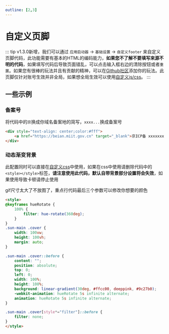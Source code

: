 ```yaml
---
outline: [2,3]
---
```


# 自定义页脚

::: tip 
v1.3.0新增，我们可以通过 `应用启动器` -> `基础设置` -> `自定义footer` 来自定义页脚代码，此功能需要有基本的HTML的编码能力，**如果您不了解不要填写来源不明的代码**，如果填写代码后导致页面错乱，可以点击输入框右边的清除按钮或者`重置`。如果您有很棒的玩法并且有贡献的精神，可以在[Github社区](https://github.com/hslr-s/sun-panel/discussions)添加你的玩法。此页脚仅针对账号生效并非全局，如果想全局生效可以使用[自定义js/css](../advanced/custom_js_css.md)。
:::

## 一些示例

### 备案号
将代码中的`京`换成你域名备案地的简写，`xxxx...`换成备案号
```html
<div style="text-align: center;color:#fff">
    <a href="https://beian.miit.gov.cn" target="_blank">京ICP备 xxxxxxxxxx号</a>
</div>
```

### 动态渐变背景

<div class="tip custom-block">

此配置同时可以直接在[自定义css](../advanced/custom_js_css.md)中使用，如果在css中使用请删除代码中的`<style></style>`标签，**请注意使用此代码，默认自带背景部分设置将会失效**，如果使用导致卡顿请停止使用

</div>

gif尺寸太大了不放图了，重点行代码最后三个参数可以修改你想要的颜色

```html {20}
<style>
@keyframes hueRotate {
    100% {
        filter: hue-rotate(360deg);
    }
}
.sun-main .cover {
    width: 100vw;
    height: 100vh;
    margin: auto;
}

.sun-main .cover::before {
    content: "";
    position: absolute;
    top: 0;
    left: 0;
    width: 100%;
    height: 100%;
    background: linear-gradient(30deg, #ffcc00, deeppink, #9c27b0);
    -webkit-animation: hueRotate 5s infinite alternate;
    animation: hueRotate 5s infinite alternate;
}

.sun-main .cover[style*="filter"]::before {
    filter: none;
}
</style>
```
